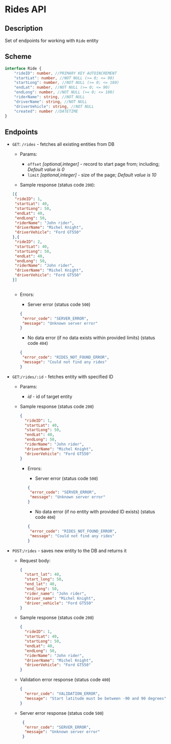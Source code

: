 # Rides API

## Description

Set of endpoints for working with `Ride` entity

## Scheme

```typescript
interface Ride {
    "rideID": number, //PRIMARY KEY AUTOINCREMENT
    "startLat": number, //NOT NULL (>= 0; <= 90)
    "startLong": number, //NOT NULL (>= 0; <= 180)
    "endLat": number, //NOT NULL (>= 0; <= 90)
    "endLong": number, //NOT NULL (>= 0; <= 180)
    "riderName": string, //NOT NULL
    "driverName": string, //NOT NULL
    "driverVehicle": string, //NOT NULL
    "created": number //DATETIME
}
```

## Endpoints

- `GET`: `/rides` - fetches all existing entities from DB
  - Params:
    - `offset` _[optional,integer]_ - record to start page from;
    including; _Default value is 0_
    - `limit` _[optional,integer]_ - size of the page;
    _Default value is 10_

  - Sample response (status code `200`):
  
   ```json
   [{
    "rideID": 1,
    "startLat": 40,
    "startLong": 50,
    "endLat": 40,
    "endLong": 50,
    "riderName": "John rider",
    "driverName": "Michel Knight",
    "driverVehicle": "Ford GT550"   
  },{
    "rideID": 2,
    "startLat": 40,
    "startLong": 50,
    "endLat": 40,
    "endLong": 50,
    "riderName": "John rider",
    "driverName": "Michel Knight",
    "driverVehicle": "Ford GT550"
   }]
      
  ```
  
  - Errors:
    - Server error (status code `500`)

    ```json
    {
     "error_code": "SERVER_ERROR",
     "message": "Unknown server error"
    }
    ```

    - No data error (if no data exists within provided limits) (status code `404`)

    ```json
    {
     "error_code": "RIDES_NOT_FOUND_ERROR",
     "message": "Could not find any rides"
    }
    ```

- `GET`:`/rides/:id` - fetches entity with specified ID
  - Params:
    - _id_ - id of target entity
  - Sample response (status code `200`)

    ```json
    {
      "rideID": 1,
      "startLat": 40,
      "startLong": 50,
      "endLat": 40,
      "endLong": 50,
      "riderName": "John rider",
      "driverName": "Michel Knight",
      "driverVehicle": "Ford GT550"   
    }
    ```

    - Errors:
      - Server error (status code `500`)

       ```json
       {
        "error_code": "SERVER_ERROR",
        "message": "Unknown server error"
       }
       ```

      - No data error (if no entity with provided ID exists) (status code `404`)
  
      ```json
      {
       "error_code": "RIDES_NOT_FOUND_ERROR",
       "message": "Could not find any rides"
      }
      ```

- `POST`:`/rides` - saves new entity to the DB and returns it
  - Request body:

    ```json
    {
      "start_lat": 40, 
      "start_long": 50,
      "end_lat": 40, 
      "end_long": 50,
      "rider_name": "John rider",
      "driver_name": "Michel Knight",
      "driver_vehicle": "Ford GT550"
    }
    ```

  - Sample response (status code `200`)

    ```json
    {
      "rideID": 1,
      "startLat": 40,
      "startLong": 50,
      "endLat": 40,
      "endLong": 50,
      "riderName": "John rider",
      "driverName": "Michel Knight",
      "driverVehicle": "Ford GT550"
    }
    ```

  - Validation error response (status code `400`)

    ```json
    {
      "error_code": "VALIDATION_ERROR",
      "message": "Start latitude must be between -90 and 90 degrees"
    }
    ```

  - Server error response (status code `500`)

    ```json
     {
      "error_code": "SERVER_ERROR",
      "message": "Unknown server error"
     }
     ```
